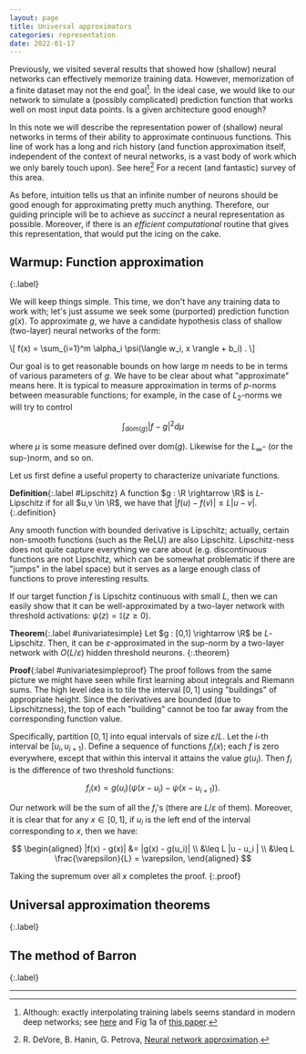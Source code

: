 ```yaml
---
layout: page
title: Universal approximators
categories: representation
date: 2022-01-17
---
```


Previously, we visited several results that showed how (shallow) neural networks can effectively memorize training data. However, memorization of a finite dataset may not the end goal[^fn1]. In the ideal case, we would like to our network to simulate a (possibly complicated) prediction function that works well on most input data points. Is a given architecture good enough?

In this note we will describe the representation power of (shallow) neural networks in terms of their ability to approximate continuous functions. This line of work has a long and rich history (and function approximation itself, independent of the context of neural networks, is a vast body of work which we only barely touch upon). See here[^devore] For a recent (and fantastic) survey of this area.

As before, intuition tells us that an infinite number of neurons should be good enough for approximating pretty much anything. Therefore, our guiding principle will be to achieve as *succinct* a neural representation as possible. Moreover, if there is an *efficient computational* routine that gives this representation, that would put the icing on the cake.

## Warmup: Function approximation
{:.label}

We will keep things simple. This time, we don't have any training data to work with; let's just assume we seek some (purported) prediction function $g(x)$. To approximate $g$, we have a candidate hypothesis class of shallow (two-layer) neural networks of the form:

\\[ f(x) = \sum_{i=1}^m \alpha_i \psi(\langle w_i, x \rangle + b_i) . \\]

Our goal is to get reasonable bounds on how large $m$ needs to be in terms of various parameters of $g$. We have to be clear about what "approximate" means here. It is typical to measure approximation in terms of $p$-norms between measurable functions; for example, in the case of $L_2$-norms we will try to control

$$
\int_{\text{dom}(g)} |f -g|^2 d \mu
$$

where $\mu$ is some measure defined over $\text{dom}(g)$. Likewise for the $L_\infty$- (or the sup-)norm, and so on.

Let us first define a useful property to characterize univariate functions.

**Definition**{:.label #Lipschitz}
  A function $g : \R \rightarrow \R$ is $L$-Lipschitz if for all $u,v \in \R$, we have that $|f(u) - f(v) | \leq L |u - v|$.
{:.definition}

Any smooth function with bounded derivative is Lipschitz; actually, certain non-smooth functions (such as the ReLU) are also Lipschitz. Lipschitz-ness does not quite capture everything we care about (e.g. discontinuous functions are not Lipschitz, which can be somewhat problematic if there are "jumps" in the label space) but it serves as a large enough class of functions to prove interesting results.

If our target function $f$ is Lipschitz continuous with small $L$, then we can easily show that it can be well-approximated by a two-layer network with threshold activations: $\psi(z) = \mathbb{I}(z \geq 0)$.

**Theorem**{:.label #univariatesimple}
  Let $g : [0,1] \rightarrow \R$ be $L$-Lipschitz. Then, it can be  $\varepsilon$-approximated in the sup-norm by a two-layer network with $O(L/\varepsilon)$ hidden threshold neurons.
{:.theorem}

**Proof**{:label #univariatesimpleproof}
  The proof follows from the same picture we might have seen while first learning about integrals and Riemann sums. The high level idea is to tile the interval $[0,1]$ using "buildings" of appropriate height. Since the derivatives are bounded (due to Lipschitzness), the top of each "building" cannot be too far away from the corresponding function value.

  Specifically, partition $[0,1]$ into equal intervals of size $\varepsilon/L$. Let the $i$-th interval be $[u_i,u_{i+1})$. Define a sequence of functions $f_i(x)$; each $f$ is zero everywhere, except that within this interval it attains the value $g(u_i)$. Then $f_i$ is the difference of two threshold functions:

  $$
  f_i(x) = g(u_i) \left(\psi(x - u_i) - \psi(x - u_{i+1})\right).
  $$

  Our network will be the sum of all the $f_i$'s (there are $L/\varepsilon$ of them). Moreover, it is clear that for any $x \in [0,1]$, if $u_i$ is the left end of the interval corresponding to $x$, then we have:

  $$
  \begin{aligned}
  |f(x) - g(x)| &= |g(x) - g(u_i)| \\
  &\leq L |u - u_i | \\
  &\leq L \frac{\varepsilon}{L} = \varepsilon,
  \end{aligned}
  $$

  Taking the supremum over all $x$ completes the proof.
{:.proof}


## Universal approximation theorems
{:.label}

## The method of Barron
{:.label}


---

[^fn1]:
    Although: exactly interpolating training labels seems standard in modern deep networks; see [here](https://paperswithcode.com/sota/image-classification-on-cifar-10) and Fig 1a  of [this paper](https://arxiv.org/pdf/1611.03530.pdf).

[^devore]:
    R. DeVore, B. Hanin, G. Petrova, [Neural network approximation](https://arxiv.org/pdf/2012.14501.pdf).
